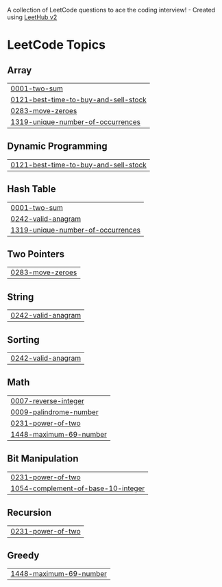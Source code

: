 A collection of LeetCode questions to ace the coding interview! - Created using [LeetHub v2](https://github.com/arunbhardwaj/LeetHub-2.0)
<!---LeetCode Topics Start-->
# LeetCode Topics
## Array
|  |
| ------- |
| [0001-two-sum](https://github.com/prince3585/Leetcode_problem/tree/master/0001-two-sum) |
| [0121-best-time-to-buy-and-sell-stock](https://github.com/prince3585/Leetcode_problem/tree/master/0121-best-time-to-buy-and-sell-stock) |
| [0283-move-zeroes](https://github.com/prince3585/Leetcode_problem/tree/master/0283-move-zeroes) |
| [1319-unique-number-of-occurrences](https://github.com/prince3585/Leetcode_problem/tree/master/1319-unique-number-of-occurrences) |
## Dynamic Programming
|  |
| ------- |
| [0121-best-time-to-buy-and-sell-stock](https://github.com/prince3585/Leetcode_problem/tree/master/0121-best-time-to-buy-and-sell-stock) |
## Hash Table
|  |
| ------- |
| [0001-two-sum](https://github.com/prince3585/Leetcode_problem/tree/master/0001-two-sum) |
| [0242-valid-anagram](https://github.com/prince3585/Leetcode_problem/tree/master/0242-valid-anagram) |
| [1319-unique-number-of-occurrences](https://github.com/prince3585/Leetcode_problem/tree/master/1319-unique-number-of-occurrences) |
## Two Pointers
|  |
| ------- |
| [0283-move-zeroes](https://github.com/prince3585/Leetcode_problem/tree/master/0283-move-zeroes) |
## String
|  |
| ------- |
| [0242-valid-anagram](https://github.com/prince3585/Leetcode_problem/tree/master/0242-valid-anagram) |
## Sorting
|  |
| ------- |
| [0242-valid-anagram](https://github.com/prince3585/Leetcode_problem/tree/master/0242-valid-anagram) |
## Math
|  |
| ------- |
| [0007-reverse-integer](https://github.com/prince3585/Leetcode_problem/tree/master/0007-reverse-integer) |
| [0009-palindrome-number](https://github.com/prince3585/Leetcode_problem/tree/master/0009-palindrome-number) |
| [0231-power-of-two](https://github.com/prince3585/Leetcode_problem/tree/master/0231-power-of-two) |
| [1448-maximum-69-number](https://github.com/prince3585/Leetcode_problem/tree/master/1448-maximum-69-number) |
## Bit Manipulation
|  |
| ------- |
| [0231-power-of-two](https://github.com/prince3585/Leetcode_problem/tree/master/0231-power-of-two) |
| [1054-complement-of-base-10-integer](https://github.com/prince3585/Leetcode_problem/tree/master/1054-complement-of-base-10-integer) |
## Recursion
|  |
| ------- |
| [0231-power-of-two](https://github.com/prince3585/Leetcode_problem/tree/master/0231-power-of-two) |
## Greedy
|  |
| ------- |
| [1448-maximum-69-number](https://github.com/prince3585/Leetcode_problem/tree/master/1448-maximum-69-number) |
<!---LeetCode Topics End-->